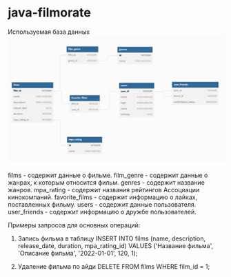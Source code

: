 # java-filmorate


Используемая база данных
![Схема базы данных](https://github.com/Vexvl/java-filmorate/raw/main/table.png)


films - содержит данные о фильме.
film_genre - содержит данные о жанрах, к которым относится фильм.
genres - содержит название жанров.
mpa_rating - содержит названия рейтингов Ассоциации кинокомпаний.
favorite_films - содержит информацию о лайках, поставленных фильму.
users - содержит данные пользователя.
user_friends - содержит информацию о дружбе пользователей.

Примеры запросов для основных операций:

1) Запись фильма в таблицу
INSERT INTO films (name, description, release_date, duration, mpa_rating_id)
VALUES ('Название фильма', 'Описание фильма', '2022-01-01', 120, 1);

2) Удаление фильма по айди
DELETE FROM films WHERE film_id = 1;
